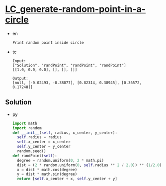 # [LC_generate-random-point-in-a-circle](https://leetcode.com/problems/generate-random-point-in-a-circle)

* en

  ```en
  Print random point inside circle
  ```

* tc

  ```tc
  Input:
  ["Solution", "randPoint", "randPoint", "randPoint"]
  [[1.0, 0.0, 0.0], [], [], []]

  Output:
  [null, [-0.02493, -0.38077], [0.82314, 0.38945], [0.36572, 0.17248]]
  ```

## Solution

* py

  ```py
  import math
  import random
  def __init__(self, radius, x_center, y_center):
    self.radius = radius
    self.x_center = x_center
    self.y_center = y_center
    random.seed()
  def randPoint(self):
    degree = random.uniform(0, 2 * math.pi)
    dist = (2 * random.uniform(0, self.radius ** 2 / 2.0)) ** (1/2.0)
    x = dist * math.cos(degree)
    y = dist * math.sin(degree)
    return [self.x_center + x, self.y_center + y]
  ```

